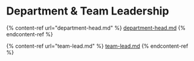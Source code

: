 # Department & Team Leadership

{% content-ref url="department-head.md" %}
[department-head.md](department-head.md)
{% endcontent-ref %}

{% content-ref url="team-lead.md" %}
[team-lead.md](team-lead.md)
{% endcontent-ref %}
